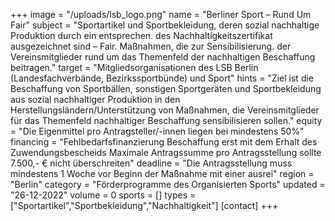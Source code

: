 +++
image = "/uploads/lsb_logo.png"
name = "Berliner Sport – Rund Um Fair"
subject = "Sportartikel und Sportbekleidung, deren sozial nachhaltige Produktion durch ein entsprechen. des Nachhaltigkeitszertifikat ausgezeichnet sind – Fair. Maßnahmen, die zur Sensibilisierung. der Vereinsmitglieder rund um das Themenfeld der nachhaltigen Beschaffung beitragen."
target = "Mitgliedsorganisationen des LSB Berlin (Landesfachverbände, Bezirkssportbünde) und Sport"
hints = "Ziel ist die Beschaffung von Sportbällen, sonstigen Sportgeräten und Sportbekleidung aus sozial nachhaltiger Produktion in den Herstellungsländern/Unterstützung von Maßnahmen, die Vereinsmitglieder für das Themenfeld nachhaltiger Beschaffung sensibilisieren sollen."
equity = "Die Eigenmittel pro Antragsteller/-innen liegen bei mindestens 50%"
financing = "Fehlbedarfsfinanzierung Beschaffung erst mit dem Erhalt des Zuwendungsbescheids Maximale Antragssumme pro Antragsstellung sollte 7.500,- € nicht überschreiten"
deadline = "Die Antragsstellung muss mindestens 1 Woche vor Beginn der Maßnahme mit einer ausrei"
region = "Berlin"
category = "Förderprogramme des Organisierten Sports"
updated = "26-12-2022"
volume = 0
sports = []
types = ["Sportartikel","Sportbekleidung","Nachhaltigkeit"]
[contact]
+++